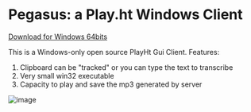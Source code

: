 # Pegasus: a Play.ht Windows Client

[Download for Windows 64bits](https://github.com/chrsa/pegasus/releases/download/Release/Release.zip)

This is a Windows-only open source PlayHt Gui Client.
Features:

1. Clipboard can be "tracked" or you can type the text to transcribe
2. Very small win32 executable
3. Capacity to play and save the mp3 generated by server

![image](https://user-images.githubusercontent.com/6699937/167232710-6f7d93e7-6b8e-4b78-90f5-701241827909.png)

